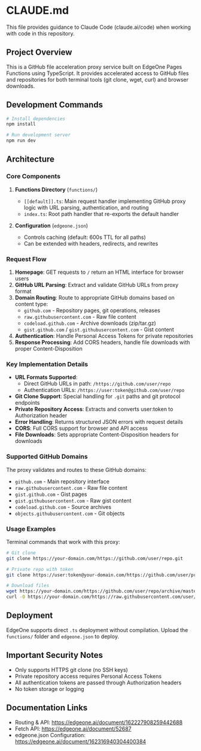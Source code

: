 # CLAUDE.md

This file provides guidance to Claude Code (claude.ai/code) when working with code in this repository.

## Project Overview

This is a GitHub file acceleration proxy service built on EdgeOne Pages Functions using TypeScript. It provides accelerated access to GitHub files and repositories for both terminal tools (git clone, wget, curl) and browser downloads.

## Development Commands

```bash
# Install dependencies
npm install

# Run development server
npm run dev
```

## Architecture

### Core Components

1. **Functions Directory** (`functions/`)
   - `[[default]].ts`: Main request handler implementing GitHub proxy logic with URL parsing, authentication, and routing
   - `index.ts`: Root path handler that re-exports the default handler

2. **Configuration** (`edgeone.json`)
   - Controls caching (default: 600s TTL for all paths)
   - Can be extended with headers, redirects, and rewrites

### Request Flow

1. **Homepage**: GET requests to `/` return an HTML interface for browser users
2. **GitHub URL Parsing**: Extract and validate GitHub URLs from proxy format
3. **Domain Routing**: Route to appropriate GitHub domains based on content type:
   - `github.com` - Repository pages, git operations, releases
   - `raw.githubusercontent.com` - Raw file content
   - `codeload.github.com` - Archive downloads (zip/tar.gz)
   - `gist.github.com` / `gist.githubusercontent.com` - Gist content
4. **Authentication**: Handle Personal Access Tokens for private repositories
5. **Response Processing**: Add CORS headers, handle file downloads with proper Content-Disposition

### Key Implementation Details

- **URL Formats Supported**: 
  - Direct GitHub URLs in path: `/https://github.com/user/repo`
  - Authentication URLs: `/https://user:token@github.com/user/repo`
- **Git Clone Support**: Special handling for `.git` paths and git protocol endpoints
- **Private Repository Access**: Extracts and converts user:token to Authorization header
- **Error Handling**: Returns structured JSON errors with request details
- **CORS**: Full CORS support for browser and API access
- **File Downloads**: Sets appropriate Content-Disposition headers for downloads

### Supported GitHub Domains

The proxy validates and routes to these GitHub domains:
- `github.com` - Main repository interface
- `raw.githubusercontent.com` - Raw file content
- `gist.github.com` - Gist pages
- `gist.githubusercontent.com` - Raw gist content
- `codeload.github.com` - Source archives
- `objects.githubusercontent.com` - Git objects

### Usage Examples

Terminal commands that work with this proxy:
```bash
# Git clone
git clone https://your-domain.com/https://github.com/user/repo.git

# Private repo with token
git clone https://user:token@your-domain.com/https://github.com/user/private-repo.git

# Download files
wget https://your-domain.com/https://github.com/user/repo/archive/master.zip
curl -O https://your-domain.com/https://raw.githubusercontent.com/user/repo/main/file.txt
```

## Deployment

EdgeOne supports direct `.ts` deployment without compilation. Upload the `functions/` folder and `edgeone.json` to deploy.

## Important Security Notes

- Only supports HTTPS git clone (no SSH keys)
- Private repository access requires Personal Access Tokens
- All authentication tokens are passed through Authorization headers
- No token storage or logging

## Documentation Links

- Routing & API: https://edgeone.ai/document/162227908259442688
- Fetch API: https://edgeone.ai/document/52687
- edgeone.json Configuration: https://edgeone.ai/document/162316940304400384